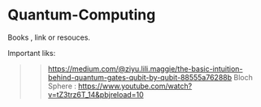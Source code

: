 # Quantum-Computing
Books , link or resouces.

Important liks:
>> https://medium.com/@ziyu.lili.maggie/the-basic-intuition-behind-quantum-gates-qubit-by-qubit-88555a76288b
>> Bloch Sphere : https://www.youtube.com/watch?v=tZ3trz6T_14&pbjreload=10
